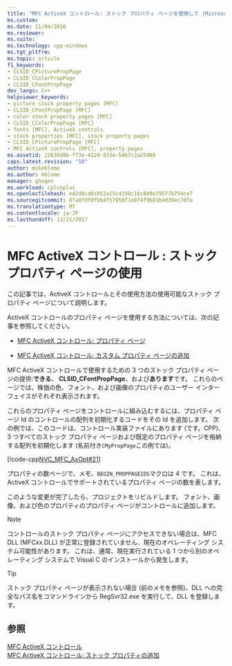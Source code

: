 ```yaml
---
title: "MFC ActiveX コントロール: ストック プロパティ ページを使用して |Microsoft ドキュメント"
ms.custom: 
ms.date: 11/04/2016
ms.reviewer: 
ms.suite: 
ms.technology: cpp-windows
ms.tgt_pltfrm: 
ms.topic: article
f1_keywords:
- CLSID_CPicturePropPage
- CLSID_CColorPropPage
- CLSID_CFontPropPage
dev_langs: C++
helpviewer_keywords:
- picture stock property pages [MFC]
- CLSID_CFontPropPage [MFC]
- color stock property pages [MFC]
- CLSID_CColorPropPage [MFC]
- fonts [MFC], ActiveX controls
- stock properties [MFC], stock property pages
- CLSID_CPicturePropPage [MFC]
- MFC ActiveX controls [MFC], property pages
ms.assetid: 22638d86-ff3e-4124-933e-54b7c2a25968
caps.latest.revision: "10"
author: mikeblome
ms.author: mblome
manager: ghogen
ms.workload: cplusplus
ms.openlocfilehash: ed2d8cd6c852a15c4190c16c049e29577b754ce7
ms.sourcegitcommit: 8fa8fdf0fbb4f57950f1e8f4f9b81b4d39ec7d7a
ms.translationtype: MT
ms.contentlocale: ja-JP
ms.lasthandoff: 12/21/2017
---
```

# <a name="mfc-activex-controls-using-stock-property-pages"></a>MFC ActiveX コントロール : ストック プロパティ ページの使用
この記事では、ActiveX コントロールとその使用方法の使用可能なストック プロパティ ページについて説明します。  
  
 ActiveX コントロールのプロパティ ページを使用する方法については、次の記事を参照してください。  
  
-   [MFC ActiveX コントロール: プロパティ ページ](../mfc/mfc-activex-controls-property-pages.md)  
  
-   [MFC ActiveX コントロール: カスタム プロパティ ページの追加](../mfc/mfc-activex-controls-adding-another-custom-property-page.md)  
  
 MFC ActiveX コントロールで使用するための 3 つのストック プロパティ ページの提供:**できる**、 **CLSID_CFontPropPage**、および**あります**です。 これらのページでは、株価の色、フォント、および画像のプロパティのユーザー インターフェイスがそれぞれ表示されます。  
  
 これらのプロパティ ページをコントロールに組み込むするには、プロパティ ページ Id のコントロールの配列を初期化するコードをその Id を追加します。 次の例では、このコードは、コントロール実装ファイルにあります (です。CPP)、3 つすべてのストック プロパティ ページおよび既定のプロパティ ページを格納する配列を初期化します (名前付き`CMyPropPage`この例では)。  
  
 [!code-cpp[NVC_MFC_AxOpt#21](../mfc/codesnippet/cpp/mfc-activex-controls-using-stock-property-pages_1.cpp)]  
  
 プロパティの数ページで、メモ、`BEGIN_PROPPAGEIDS`マクロは 4 です。 これは、ActiveX コントロールでサポートされているプロパティ ページの数を表します。  
  
 このような変更が完了したら、プロジェクトをリビルドします。 フォント、画像、および色のプロパティのプロパティ ページがコントロールに追加します。  
  
> [!NOTE]
>  コントロールのストック プロパティ ページにアクセスできない場合は、MFC DLL (MFCxx.DLL) が正常に登録されていません、現在のオペレーティング システム可能性があります。 これは、通常、現在実行されている 1 つから別のオペレーティング システムで Visual C のインストールから発生します。  
  
> [!TIP]
>  ストック プロパティ ページが表示されない場合 (前のメモを参照)、DLL への完全なパス名をコマンドラインから RegSvr32.exe を実行して、DLL を登録します。  
  
## <a name="see-also"></a>参照  
 [MFC ActiveX コントロール](../mfc/mfc-activex-controls.md)   
 [MFC ActiveX コントロール: ストック プロパティの追加](../mfc/mfc-activex-controls-adding-stock-properties.md)

